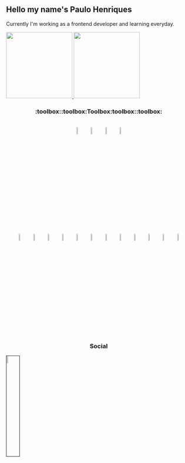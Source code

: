 <div>
  <h2>Hello my name's Paulo Henriques</h2>

   <p>Currently I'm working as a frontend developer and learning everyday.</p>



  <a href="https://github.com/sqirum">
  <img height="180em" src="https://github-readme-stats.vercel.app/api?username=sqirum&show_icons=true&theme=dracula&include_all_commits=true&count_private=true" style="text-decoration:none;">
  <img height="180em" src="https://github-readme-stats.vercel.app/api/top-langs/?username=sqirum&layout=compact&langs_count=7&theme=dracula" style="text-decoration:none;">
  </a>
</div>



<h3 align="center">:toolbox::toolbox:Toolbox:toolbox::toolbox:</h3>
<br>
<div align="center">
<img src="https://cdn.jsdelivr.net/gh/devicons/devicon/icons/html5/html5-original-wordmark.svg" width="7%" style="display:inline-block;" align="center"/>
<img src="https://cdn.jsdelivr.net/gh/devicons/devicon/icons/css3/css3-original-wordmark.svg" width="7%" style="display:inline-block;" align="center"/>
<img src="https://cdn.jsdelivr.net/gh/devicons/devicon/icons/javascript/javascript-original.svg" width="7%" style="display:inline-block;" align="center"/>
<img src="https://cdn.jsdelivr.net/gh/devicons/devicon/icons/typescript/typescript-original.svg" width="7%" style="display:inline-block;" align="center"/>
</div>
<br>
<div align="center"">
<img src="https://cdn.jsdelivr.net/gh/devicons/devicon/icons/git/git-original-wordmark.svg" width="7%" style="display:inline-block;" align="center"/>
<img src="https://cdn.jsdelivr.net/gh/devicons/devicon/icons/bootstrap/bootstrap-plain-wordmark.svg" width="7%" style="display:inline-block;" align="center"/>
<img src="https://cdn.jsdelivr.net/gh/devicons/devicon/icons/sass/sass-original.svg" width="7%" style="display:inline-block;" align="center"/>
<img src="https://cdn.jsdelivr.net/gh/devicons/devicon/icons/jquery/jquery-original-wordmark.svg" width="7%" style="display:inline-block;" align="center"/>
<img src="https://cdn.jsdelivr.net/gh/devicons/devicon/icons/wordpress/wordpress-original.svg" width="7%" style="display:inline-block;" align="center"/>
<img src="https://cdn.jsdelivr.net/gh/devicons/devicon/icons/gulp/gulp-plain.svg" width="7%" style="display:inline-block;" align="center" />
<img src="https://cdn.jsdelivr.net/gh/devicons/devicon/icons/docker/docker-original-wordmark.svg" width="7%" style="display:inline-block;" align="center"/>
<img src="https://cdn.jsdelivr.net/gh/devicons/devicon/icons/nodejs/nodejs-original-wordmark.svg" width="7%" style="display:inline-block;" align="center"/>
<img src="https://cdn.jsdelivr.net/gh/devicons/devicon/icons/bitbucket/bitbucket-original-wordmark.svg" width="7%" style="display:inline-block;" align="center"/>
<img src="https://cdn.jsdelivr.net/gh/devicons/devicon/icons/xd/xd-line.svg" width="7%" style="display:inline-block;" align="center"/>                                <img src="https://cdn.jsdelivr.net/gh/devicons/devicon/icons/photoshop/photoshop-line.svg" width="7%" style="display:inline-block;" align="center" />
<img src="https://cdn.jsdelivr.net/gh/devicons/devicon/icons/sketch/sketch-original.svg" width="7%" style="display:inline-block;" align="center"/>

</div>

<h3 align="center">Social</h3>
                                                                                                                                                
<a href="https://www.linkedin.com/in/paulo-lucas-henriques/" target="_blank"><img src="https://cdn.jsdelivr.net/gh/devicons/devicon/icons/linkedin/linkedin-original-wordmark.svg" width="7%" border="1px" />
</a>
  
